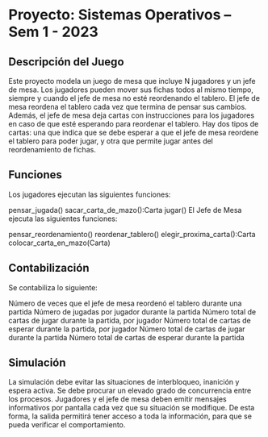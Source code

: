 # Proyecto: Sistemas Operativos – Sem 1 - 2023
## Descripción del Juego
Este proyecto modela un juego de mesa que incluye N jugadores y un jefe de mesa. Los jugadores pueden mover sus fichas todos al mismo tiempo, siempre y cuando el jefe de mesa no esté reordenando el tablero. El jefe de mesa reordena el tablero cada vez que termina de pensar sus cambios. Además, el jefe de mesa deja cartas con instrucciones para los jugadores en caso de que esté esperando para reordenar el tablero. Hay dos tipos de cartas: una que indica que se debe esperar a que el jefe de mesa reordene el tablero para poder jugar, y otra que permite jugar antes del reordenamiento de fichas.

## Funciones
Los jugadores ejecutan las siguientes funciones:

pensar_jugada()
sacar_carta_de_mazo():Carta
jugar()
El Jefe de Mesa ejecuta las siguientes funciones:

pensar_reordenamiento()
reordenar_tablero()
elegir_proxima_carta():Carta
colocar_carta_en_mazo(Carta)
## Contabilización
Se contabiliza lo siguiente:

Número de veces que el jefe de mesa reordenó el tablero durante una partida
Número de jugadas por jugador durante la partida
Número total de cartas de jugar durante la partida, por jugador
Número total de cartas de esperar durante la partida, por jugador
Número total de cartas de jugar durante la partida
Número total de cartas de esperar durante la partida
## Simulación
La simulación debe evitar las situaciones de interbloqueo, inanición y espera activa. Se debe procurar un elevado grado de concurrencia entre los procesos. Jugadores y el jefe de mesa deben emitir mensajes informativos por pantalla cada vez que su situación se modifique. De esta forma, la salida permitirá tener acceso a toda la información, para que se pueda verificar el comportamiento.


